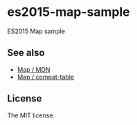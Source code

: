 # es2015-map-sample

ES2015 Map sample

## See also

- [Map / MDN](https://developer.mozilla.org/en-US/docs/Web/JavaScript/Reference/Global_Objects/Map)
- [Map / compat-table](http://kangax.github.io/compat-table/es6/#test-Map)

## License

The MIT license.
